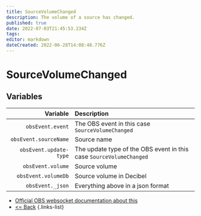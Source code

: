 ```yaml
---
title: SourceVolumeChanged
description: The volume of a source has changed.
published: true
date: 2022-07-03T21:45:53.234Z
tags: 
editor: markdown
dateCreated: 2022-06-28T14:08:48.776Z
---
```


# SourceVolumeChanged

## Variables

| Variable | Description |
|---------:|:------------|
| `obsEvent.event` | The OBS event in this case `SourceVolumeChanged`
| `obsEvent.sourceName` | Source name
| `obsEvent.update-type` | The update type of the OBS event in this case `SourceVolumeChanged`
| `obsEvent.volume` | Source volume
| `obsEvent.volumeDb` | Source volume in Decibel
| `obsEvent._json` | Everything above in a json format

* [Official OBS websocket documentation about this](https://github.com/obsproject/obs-websocket/blob/4.x-current/docs/generated/protocol.md#sourcevolumechanged)
* [<= Back](/en/Broadcasters/OBS/Events)
{.links-list}